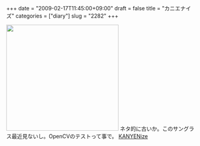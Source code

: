 +++
date = "2009-02-17T11:45:00+09:00"
draft = false
title = "カニエナイズ"
categories = ["diary"]
slug = "2282"
+++

<img src="http://ieiriblog.img.jugem.jp/20090217_531517.png" width="296" height="280" alt="" class="pict" />
ネタ的に古いか。このサングラス最近見ないし。OpenCVのテストって事で。
<a href="http://w.ikenie.com/kanyenize" target="_blank">KANYENize</a>
